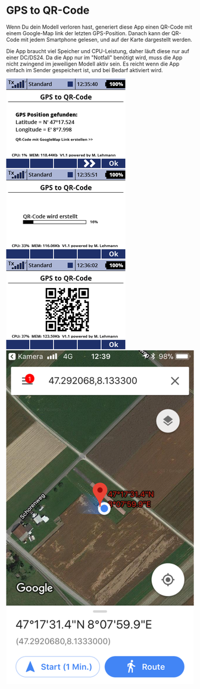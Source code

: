 # GPS to QR-Code

Wenn Du dein Modell verloren hast, generiert diese App einen QR-Code mit 
einem Google-Map link der letzten GPS-Position. Danach kann der QR-Code 
mit jedem Smartphone gelesen, und auf der Karte dargestellt werden.

Die App braucht viel Speicher und CPU-Leistung, daher läuft diese nur auf einer DC/DS24.
Da die App nur im "Notfall" benötigt wird, muss die App nicht zwingend
im jeweiligen Modell aktiv sein. Es reicht wenn die App einfach im 
Sender gespeichert ist, und bei Bedarf aktiviert wird.

![screen001](https://raw.githubusercontent.com/nightflyer88/Lua_gpsQRcode/master/img/Screen001.bmp)
![screen002](https://raw.githubusercontent.com/nightflyer88/Lua_gpsQRcode/master/img/Screen002.bmp)
![screen003](https://raw.githubusercontent.com/nightflyer88/Lua_gpsQRcode/master/img/Screen003.bmp)
![iphone](https://raw.githubusercontent.com/nightflyer88/Lua_gpsQRcode/master/img/iPhone.png)

